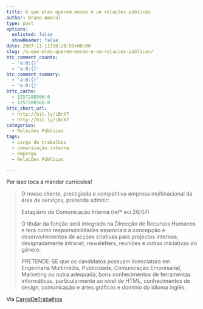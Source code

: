 ```yaml
---
title: O que eles querem mesmo é um relações públicas
author: Bruno Amaral
type: post
options:
  unlisted: false
  showHeader: false
date: 2007-11-11T16:20:59+00:00
slug: /o-que-eles-querem-mesmo-e-um-relacoes-publicas/
btc_comment_counts:
  - 'a:0:{}'
  - 'a:0:{}'
btc_comment_summary:
  - 'a:0:{}'
  - 'a:0:{}'
bttc_cache:
  - 1257288566:0
  - 1257288566:0
bttc_short_url:
  - http://bit.ly/iBrX7
  - http://bit.ly/iBrX7
categories:
  - Relações Públicas
tags:
  - carga de trabalhos
  - comunicação interna
  - emprego
  - Relações Públicas

---
```

Por isso toca a mandar currículos!

> O nosso cliente, prestigiada e competitiva empresa multinacional da área de serviços, pretende admitir:
> 
> Estagiário de Comunicação Interna (refª eci 26/07)
> 
> O titular da função será integrado na Direcção de Recursos Humanos e terá como responsabilidades essenciais a concepção e desenvolvimentos de acções criativas para projectos internos, designadamente intranet, newsletters, reuniões e outras iniciativas do género.
> 
> PRETENDE-SE que os candidatos possuam licenciatura em Engenharia Multimédia, Publicidade, Comunicação Empresarial, Marketing ou outra adequada, bons conhecimentos de ferramentas informáticas, particularmente ao nível de HTML, conhecimentos de design, comunicação e artes gráficas e domínio do idioma inglês.

Via [CargaDeTrabalhos][1]

 [1]: http://www.cargadetrabalhos.net/2007/11/11/comunicacao-interna-estagio/